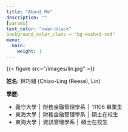 ```yaml
---
title: "About Me"
description: ""
[params]
text_color: "near-black"
background_color_class = "bg-washed-red"
menu:
  main:
    weight: 1
---
```

{{< figure src="/images/lin.jpg"  >}}

**姓名:** 林巧翎 (Chiao-Ling (Reese), Lin)

**學歷:**
- 義守大學 │ 財務金融管理學系 │ 11106 畢業生
- 東海大學 │ 財務金融管理學系 │ 碩士在校生
- 東海大學 │ 資訊管理學系 │ 碩士在校生

